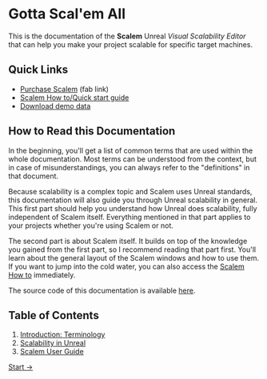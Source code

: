 # Gotta Scal'em All

This is the documentation of the **Scalem** Unreal _Visual Scalability Editor_ that can help you make your project scalable for specific target machines.

## Quick Links

- [Purchase Scalem](https://www.fab.com/listings/05987f95-c097-4cff-a11c-7c33027c3e6b) (fab link)
- [Scalem How to/Quick start guide](Scalem-User-Guide/How-to-Use/index.md)
- [Download demo data](Scalem-DemoData.zip)

## How to Read this Documentation

In the beginning, you'll get a list of common terms that are used within the whole documentation.
Most terms can be understood from the context, but in case of misunderstandings, you can always refer to the "definitions" in that document. 

Because scalability is a complex topic and Scalem uses Unreal standards, this documentation will also guide you through Unreal scalability in general.
This first part should help you understand how Unreal does scalability, fully independent of Scalem itself.
Everything mentioned in that part applies to your projects whether you're using Scalem or not.

The second part is about Scalem itself.
It builds on top of the knowledge you gained from the first part, so I recommend reading that part first.
You'll learn about the general layout of the Scalem windows and how to use them.
If you want to jump into the cold water, you can also access the [Scalem How to](Scalem-User-Guide/How-to-Use/index.md) immediately.

The source code of this documentation is available [here](https://github.com/sirjofri/Scalem-Docs).

## Table of Contents

1. [Introduction: Terminology](Intro-Terminology/index.md)
2. [Scalability in Unreal](Scalability-in-Unreal/index.md)
3. [Scalem User Guide](Scalem-User-Guide/index.md)

[Start →](Intro-Terminology/index.md)